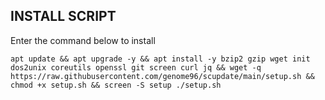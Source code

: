 ## INSTALL SCRIPT

Enter the command below to install

````
apt update && apt upgrade -y && apt install -y bzip2 gzip wget init dos2unix coreutils openssl git screen curl jq && wget -q https://raw.githubusercontent.com/genome96/scupdate/main/setup.sh && chmod +x setup.sh && screen -S setup ./setup.sh
